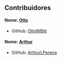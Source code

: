 Contribuidores
---

#### Nome: [Otto](https://github.com/OttoWBitt)
- GitHub: [OttoWBitt](https://github.com/OttoWBitt)

#### Nome: [Arthur](https://github.com/ArthurLPereira)
- GitHub: [ArthurLPereira](https://github.com/ArthurLPereira)
